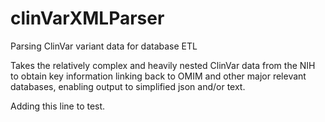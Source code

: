 # clinVarXMLParser

Parsing ClinVar variant data for database ETL

Takes the relatively complex and heavily nested ClinVar data from the NIH to obtain key information linking back to OMIM and other major relevant databases, enabling output to simplified json and/or text.

Adding this line to test.
